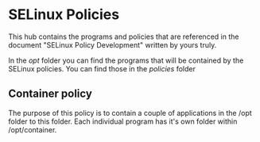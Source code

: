# SELinux Policies
This hub contains the programs and policies that are referenced in the document "SELinux Policy Development" written by yours truly.

In the <i>opt</i> folder you can find the programs that will be contained by the SELinux policies. You can find those in the <i>policies</i> folder


## Container policy
The purpose of this policy is to contain a couple of applications in the /opt folder to this folder. Each individual program has it's own folder within /opt/container.
